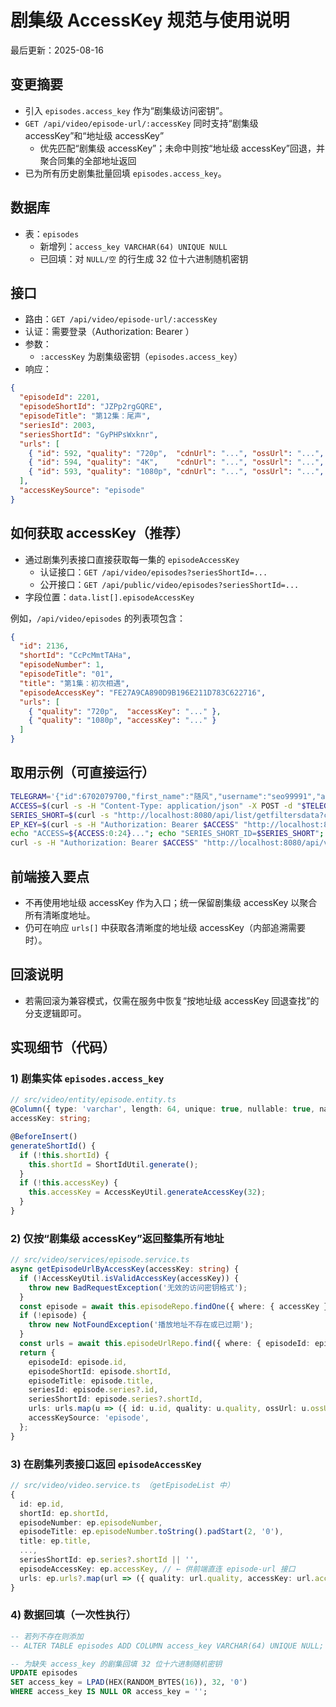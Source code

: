 # 剧集级 AccessKey 规范与使用说明

最后更新：2025-08-16

## 变更摘要
- 引入 `episodes.access_key` 作为“剧集级访问密钥”。
- `GET /api/video/episode-url/:accessKey` 同时支持“剧集级 accessKey”和“地址级 accessKey”
  - 优先匹配“剧集级 accessKey”；未命中则按“地址级 accessKey”回退，并聚合同集的全部地址返回
- 已为所有历史剧集批量回填 `episodes.access_key`。

## 数据库
- 表：`episodes`
  - 新增列：`access_key VARCHAR(64) UNIQUE NULL`
  - 已回填：对 `NULL/空` 的行生成 32 位十六进制随机密钥

## 接口
- 路由：`GET /api/video/episode-url/:accessKey`
- 认证：需要登录（Authorization: Bearer <token>）
- 参数：
  - `:accessKey` 为剧集级密钥（`episodes.access_key`）
- 响应：
```json
{
  "episodeId": 2201,
  "episodeShortId": "JZPp2rgGQRE",
  "episodeTitle": "第12集：尾声",
  "seriesId": 2003,
  "seriesShortId": "GyPHPsWxknr",
  "urls": [
    { "id": 592, "quality": "720p",  "cdnUrl": "...", "ossUrl": "...", "subtitleUrl": null },
    { "id": 594, "quality": "4K",    "cdnUrl": "...", "ossUrl": "...", "subtitleUrl": null },
    { "id": 593, "quality": "1080p", "cdnUrl": "...", "ossUrl": "...", "subtitleUrl": "..." }
  ],
  "accessKeySource": "episode"
}
```

## 如何获取 accessKey（推荐）
- 通过剧集列表接口直接获取每一集的 `episodeAccessKey`
  - 认证接口：`GET /api/video/episodes?seriesShortId=...`
  - 公开接口：`GET /api/public/video/episodes?seriesShortId=...`
- 字段位置：`data.list[].episodeAccessKey`

例如，`/api/video/episodes` 的列表项包含：
```json
{
  "id": 2136,
  "shortId": "CcPcMmtTAHa",
  "episodeNumber": 1,
  "episodeTitle": "01",
  "title": "第1集：初次相遇",
  "episodeAccessKey": "FE27A9CA890D9B196E211D783C622716",
  "urls": [
    { "quality": "720p",  "accessKey": "..." },
    { "quality": "1080p", "accessKey": "..." }
  ]
}
```

## 取用示例（可直接运行）
```bash
TELEGRAM='{"id":6702079700,"first_name":"随风","username":"seo99991","auth_date":1754642628,"hash":"cd671f60a4393b399d9cb269ac4327c8a47a3807c5520077c37477544ae93c07"}'; \
ACCESS=$(curl -s -H "Content-Type: application/json" -X POST -d "$TELEGRAM" http://localhost:8080/user/telegram-login | jq -r .access_token); \
SERIES_SHORT=$(curl -s "http://localhost:8080/api/list/getfiltersdata?channeid=1&ids=0,0,0,0,0&page=1" | jq -r '.data.list[0].shortId'); \
EP_KEY=$(curl -s -H "Authorization: Bearer $ACCESS" "http://localhost:8080/api/video/episodes?seriesShortId=$SERIES_SHORT&page=1&size=1" | jq -r '.data.list[0].episodeAccessKey'); \
echo "ACCESS=${ACCESS:0:24}..."; echo "SERIES_SHORT_ID=$SERIES_SHORT"; echo "EPISODE_ACCESS_KEY=$EP_KEY"; \
curl -s -H "Authorization: Bearer $ACCESS" "http://localhost:8080/api/video/episode-url/$EP_KEY" | jq .
```

## 前端接入要点
- 不再使用地址级 accessKey 作为入口；统一保留剧集级 accessKey 以聚合所有清晰度地址。
- 仍可在响应 `urls[]` 中获取各清晰度的地址级 accessKey（内部追溯需要时）。

## 回滚说明
- 若需回滚为兼容模式，仅需在服务中恢复“按地址级 accessKey 回退查找”的分支逻辑即可。

## 实现细节（代码）

### 1) 剧集实体 `episodes.access_key`
```typescript
// src/video/entity/episode.entity.ts
@Column({ type: 'varchar', length: 64, unique: true, nullable: true, name: 'access_key' })
accessKey: string;

@BeforeInsert()
generateShortId() {
  if (!this.shortId) {
    this.shortId = ShortIdUtil.generate();
  }
  if (!this.accessKey) {
    this.accessKey = AccessKeyUtil.generateAccessKey(32);
  }
}
```

### 2) 仅按“剧集级 accessKey”返回整集所有地址
```typescript
// src/video/services/episode.service.ts
async getEpisodeUrlByAccessKey(accessKey: string) {
  if (!AccessKeyUtil.isValidAccessKey(accessKey)) {
    throw new BadRequestException('无效的访问密钥格式');
  }
  const episode = await this.episodeRepo.findOne({ where: { accessKey }, relations: ['series'] });
  if (!episode) {
    throw new NotFoundException('播放地址不存在或已过期');
  }
  const urls = await this.episodeUrlRepo.find({ where: { episodeId: episode.id }, order: { quality: 'DESC' } });
  return {
    episodeId: episode.id,
    episodeShortId: episode.shortId,
    episodeTitle: episode.title,
    seriesId: episode.series?.id,
    seriesShortId: episode.series?.shortId,
    urls: urls.map(u => ({ id: u.id, quality: u.quality, ossUrl: u.ossUrl, cdnUrl: u.cdnUrl, subtitleUrl: u.subtitleUrl, accessKey: u.accessKey })),
    accessKeySource: 'episode',
  };
}
```

### 3) 在剧集列表接口返回 `episodeAccessKey`
```typescript
// src/video/video.service.ts （getEpisodeList 中）
{
  id: ep.id,
  shortId: ep.shortId,
  episodeNumber: ep.episodeNumber,
  episodeTitle: ep.episodeNumber.toString().padStart(2, '0'),
  title: ep.title,
  ...,
  seriesShortId: ep.series?.shortId || '',
  episodeAccessKey: ep.accessKey, // ← 供前端直连 episode-url 接口
  urls: ep.urls?.map(url => ({ quality: url.quality, accessKey: url.accessKey })) || [],
}
```

### 4) 数据回填（一次性执行）
```sql
-- 若列不存在则添加
-- ALTER TABLE episodes ADD COLUMN access_key VARCHAR(64) UNIQUE NULL;

-- 为缺失 access_key 的剧集回填 32 位十六进制随机密钥
UPDATE episodes
SET access_key = LPAD(HEX(RANDOM_BYTES(16)), 32, '0')
WHERE access_key IS NULL OR access_key = '';
```
